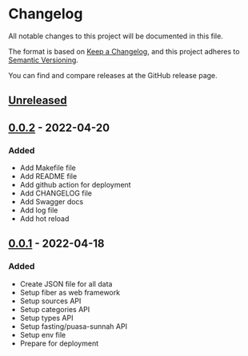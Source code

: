 # Changelog
All notable changes to this project will be documented in this file.

The format is based on [Keep a Changelog](https://keepachangelog.com/en/1.0.0/),
and this project adheres to [Semantic Versioning](https://semver.org/spec/v2.0.0.html).

You can find and compare releases at the GitHub release page.

## [Unreleased]

## [0.0.2] - 2022-04-20

### Added
- Add Makefile file
- Add README file
- Add github action for deployment
- Add CHANGELOG file
- Add Swagger docs
- Add log file
- Add hot reload

## [0.0.1] - 2022-04-18

### Added
- Create JSON file for all data
- Setup fiber as web framework
- Setup sources API
- Setup categories API
- Setup types API
- Setup fasting/puasa-sunnah API
- Setup env file
- Prepare for deployment

[Unreleased]: https://github.com/granitebps/puasa-sunnah-api/compare/main...dev
[0.0.2]: https://github.com/granitebps/puasa-sunnah-api/compare/v0.0.1...v0.0.2
[0.0.1]: https://github.com/granitebps/puasa-sunnah-api/releases/tag/v0.0.1